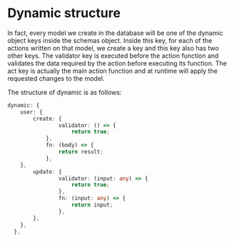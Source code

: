 # Dynamic structure

In fact, every model we create in the database will be one of the dynamic object keys inside the schemas object. Inside this key, for each of the actions written on that model, we create a key and this key also has two other keys. The validator key is executed before the action function and validates the data required by the action before executing its function. The act key is actually the main action function and at runtime will apply the requested changes to the model.

The structure of dynamic is as follows:

```typescript
dynamic: {
	user: {
  	    create: {
    	        validator: () => {
      	            return true;
    	    },
    	    fn: (body) => {
      	        return result;
    	    },
  	},
  	    update: {
    	        validator: (input: any) => {
      	            return true;
    	        },
    	        fn: (input: any) => {
      	            return input;
    	        },
  	    },
	},
  },
```
